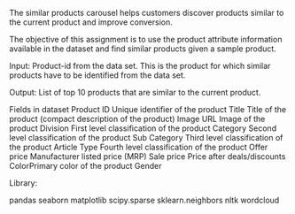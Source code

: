 The similar products carousel helps customers discover products similar to the current product and improve conversion. 

The objective of this assignment is to use the product attribute information available in the dataset and find similar products given a sample product.

Input: Product-id from the data set. This is the product for which similar products have to be identified from the data set.

Output: List of top 10 products that are similar to the current product.


Fields in dataset
Product      ID Unique identifier of the product
Title        Title of the product (compact description of the product)
Image URL    Image of the product
Division     First level classification of the product
Category     Second level classification of the product
Sub Category Third level classification of the product
Article Type Fourth level classification of the product
Offer price  Manufacturer listed price (MRP)
Sale price   Price after deals/discounts
ColorPrimary color of the product
Gender

Library:

pandas
seaborn
matplotlib
scipy.sparse
sklearn.neighbors
nltk
wordcloud  
